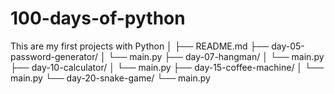 # 100-days-of-python
This are my first projects with Python
│
├── README.md
├── day-05-password-generator/
│   └── main.py
├── day-07-hangman/
│   └── main.py
├── day-10-calculator/
│   └── main.py
├── day-15-coffee-machine/
│   └── main.py
└── day-20-snake-game/
    └── main.py
